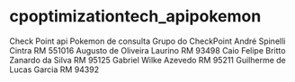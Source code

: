 # cpoptimizationtech_apipokemon
Check Point api Pokemon de consulta 
Grupo do CheckPoint
André Spinelli Cintra RM 551016
Augusto de Oliveira Laurino RM 93498
Caio Felipe Britto Zanardo da Silva RM 95125
Gabriel Wilke Azevedo RM 95211
Guilherme de Lucas Garcia RM 94392
